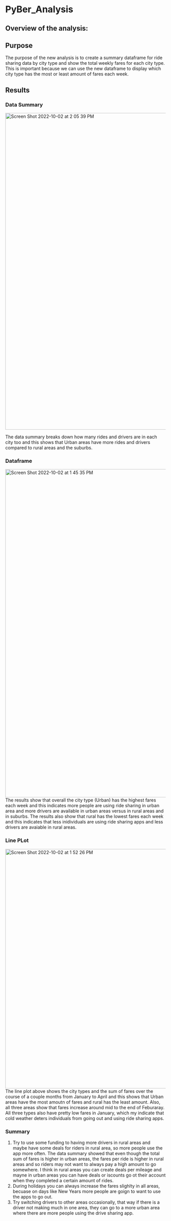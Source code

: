 # PyBer_Analysis

## Overview of the analysis:

## Purpose

The purpose of the new analysis is to create a summary dataframe for ride sharing data by city type and show the total weekly fares for each city type. This is important because we can use the new dataframe to display which city type has the most or least amount of fares each week. 

## Results

### Data Summary

<img width="993" alt="Screen Shot 2022-10-02 at 2 05 39 PM" src="https://user-images.githubusercontent.com/110268006/193469085-34e2aeca-69a6-419d-8a35-b9c8d3eba000.png">

The data summary breaks down how many rides and drivers are in each city too and this shows that Urban areas have more rides and drivers compared to rural areas and the suburbs. 

### Dataframe 

<img width="1029" alt="Screen Shot 2022-10-02 at 1 45 35 PM" src="https://user-images.githubusercontent.com/110268006/193468411-57fa5194-25e6-4a6f-bf00-77bbbdefd7a7.png">
The results show that overall the city type (Urban) has the highest fares each week and this indicates more people are using ride sharing in urban area and more drivers are available in urban areas versus in rural areas and in suburbs. The results also show that rural has the lowest fares each week and this indicates that less inidividuals are using ride sharing apps and less drivers are avaiable in rural areas.

### Line PLot

<img width="751" alt="Screen Shot 2022-10-02 at 1 52 26 PM" src="https://user-images.githubusercontent.com/110268006/193468637-6500c65f-b659-4961-b831-aafeb578f161.png">
The line plot above shows the city types and the sum of fares over the course of a couple months from January to April and this shows that Urban areas have the most amoutn of fares and rural has the least amount. Also, all three areas show that fares increase around mid to the end of Feburaray. All three types also have pretty low fares in January, which my indicate that cold weather deters individuals from going out and using ride sharing apps. 

### Summary

1. Try to use some funding to having more drivers in rural areas and maybe have some deals for riders in rural area, so more people use the app more often. The data summary showed that even though the total sum of fares is higher in urban areas, the fares per ride is higher in rural areas and so riders may not want to always pay a high amount to go somewhere. I think in rural areas you can create deals per mileage and mayne in urban areas you can have deals or iscounts go ot their account when they completed a certain amount of rides. 
2. During holidays you can always increase the fares slighlty in all areas, becuase on days like New Years more people are goign to want to use the apps to go out. 
3. Try switching drivers to other areas occasionally, that way if there is a driver not making much in one area, they can go to a more urban area where there are more people using the drive sharing app. 

